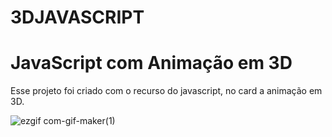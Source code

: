 # 3DJAVASCRIPT
<h1>JavaScript com Animação em 3D</h1>
<p>Esse projeto foi criado com o recurso do javascript,
  no card a animação em 3D.</p>

![ezgif com-gif-maker(1)](https://user-images.githubusercontent.com/69199409/118124120-85d51780-b3cb-11eb-9c88-efd7219cd841.gif)
